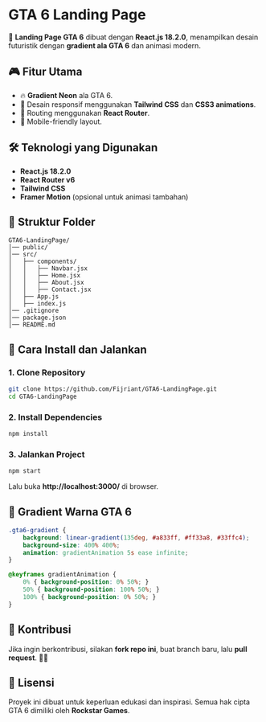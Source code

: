 # GTA 6 Landing Page

🚀 **Landing Page GTA 6** dibuat dengan **React.js 18.2.0**, menampilkan desain futuristik dengan **gradient ala GTA 6** dan animasi modern.

## 🎮 Fitur Utama
- 🔥 **Gradient Neon** ala GTA 6.
- 🎨 Desain responsif menggunakan **Tailwind CSS** dan **CSS3 animations**.
- 🚀 Routing menggunakan **React Router**.
- 📱 Mobile-friendly layout.

## 🛠️ Teknologi yang Digunakan
- **React.js 18.2.0**
- **React Router v6**
- **Tailwind CSS**
- **Framer Motion** (opsional untuk animasi tambahan)

## 📂 Struktur Folder
```
GTA6-LandingPage/
│── public/
│── src/
│   ├── components/
│   │   ├── Navbar.jsx
│   │   ├── Home.jsx
│   │   ├── About.jsx
│   │   ├── Contact.jsx
│   ├── App.js
│   ├── index.js
│── .gitignore
│── package.json
│── README.md
```

## 🚀 Cara Install dan Jalankan
### **1. Clone Repository**
```sh
git clone https://github.com/Fijriant/GTA6-LandingPage.git
cd GTA6-LandingPage
```

### **2. Install Dependencies**
```sh
npm install
```

### **3. Jalankan Project**
```sh
npm start
```
Lalu buka **http://localhost:3000/** di browser.

## 🎨 Gradient Warna GTA 6
```css
.gta6-gradient {
    background: linear-gradient(135deg, #a833ff, #ff33a8, #33ffc4);
    background-size: 400% 400%;
    animation: gradientAnimation 5s ease infinite;
}

@keyframes gradientAnimation {
    0% { background-position: 0% 50%; }
    50% { background-position: 100% 50%; }
    100% { background-position: 0% 50%; }
}
```

## 🤝 Kontribusi
Jika ingin berkontribusi, silakan **fork repo ini**, buat branch baru, lalu **pull request**. 🚀🔥

## 📜 Lisensi
Proyek ini dibuat untuk keperluan edukasi dan inspirasi. Semua hak cipta GTA 6 dimiliki oleh **Rockstar Games**.

